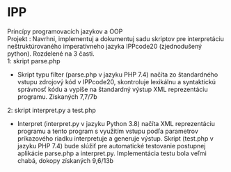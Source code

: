 # IPP
Princípy programovacích jazykov a OOP  
Projekt : Navrhni, implementuj a dokumentuj sadu skriptov pre interpretáciu neštruktúrovaného imperatívneho jazyka IPPcode20 (zjednodušený python). Rozdelené na 3 časti.  
1: skript parse.php  
- Skript typu filter (parse.php v jazyku PHP 7.4) načíta zo štandardného vstupu zdrojový kód v IPPcode20, skontroluje lexikálnu a syntaktickú správnosť kódu a vypíše na štandardný
výstup XML reprezentáciu programu. Získaných 7,7/7b  

2: skript interpret.py a test.php  
- Interpret (interpret.py v jazyku Python 3.8) načíta XML reprezentáciu programu a tento program s využitím vstupu podľa parametrov príkazového
riadku interpretuje a generuje výstup. Skript (test.php v jazyku PHP 7.4) bude slúžiť pre automatické testovanie postupnej aplikácie
parse.php a interpret.py. Implementácia testu bola veľmi chabá, dokopy získaných 9,6/13b

